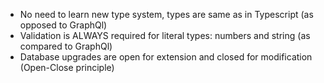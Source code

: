 - No need to learn new type system, types are same as in Typescript (as opposed to GraphQl)
- Validation is ALWAYS required for literal types: numbers and string (as compared to GraphQl)
- Database upgrades are open for extension and closed for modification (Open-Close principle)
